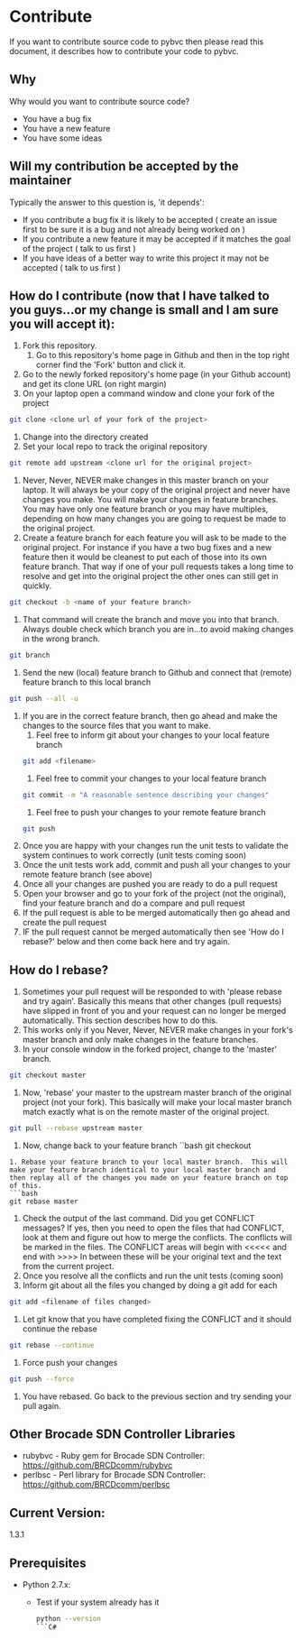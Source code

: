 # Contribute
If you want to contribute source code to pybvc then please read this document, it describes how to
contribute your code to pybvc.

## Why
Why would you want to contribute source code?
- You have a bug fix
- You have a new feature
- You have some ideas

## Will my contribution be accepted by the maintainer
Typically the answer to this question is, 'it depends':
- If you contribute a bug fix it is likely to be accepted ( create an issue first to be sure it is a bug and not already being worked on )
- If you contribute a new feature it may be accepted if it matches the goal of the project ( talk to us first )
- If you have ideas of a better way to write this project it may not be accepted ( talk to us first )

## How do I contribute (now that I have talked to you guys...or my change is small and I am sure you will accept it):

1. Fork this repository.
    1. Go to this repository's home page in Github and then in the top right corner find the 'Fork' button and click it.
1. Go to the newly forked repository's home page (in your Github account) and get its clone URL (on right margin)
1. On your laptop open a command window and clone your fork of the project
```bash
git clone <clone url of your fork of the project>
```
1. Change into the directory created
1. Set your local repo to track the original repository
```bash
git remote add upstream <clone url for the original project>
```
1. Never, Never, NEVER make changes in this master branch on your laptop.  It will always be your copy of the original project and never have changes you make.  You will make your changes in feature branches.  You may have only one feature branch or you may have multiples, depending on how many changes you are going to request be made to the original project.
1. Create a feature branch for each feature you will ask to be made to the original project.  For instance if you have a two bug fixes and a new feature then it would be cleanest to put each of those into its own feature branch.  That way if one of your pull requests takes a long time to resolve and get into the original project the other ones can still get in quickly.
```bash
git checkout -b <name of your feature branch>
```
1. That command will create the branch and move you into that branch.  Always double check which branch you are in...to avoid making changes in the wrong branch.
```bash
git branch
```
1. Send the new (local) feature branch to Github and connect that (remote) feature branch to this local branch
```bash
git push --all -u
```
1. If you are in the correct feature branch, then go ahead and make the changes to the source files that you want to make.
    1. Feel free to inform git about your changes to your local feature branch
    ```bash
    git add <filename>
    ```
    1. Feel free to commit your changes to your local feature branch
    ```bash
    git commit -m "A reasonable sentence describing your changes"
    ```
    1. Feel free to push your changes to your remote feature branch
    ```bash
    git push
    ```
1. Once you are happy with your changes run the unit tests to validate the system continues to work correctly (unit tests coming soon)
1. Once the unit tests work add, commit and push all your changes to your remote feature branch (see above)
1. Once all your changes are pushed you are ready to do a pull request 
1. Open your browser and go to your fork of the project (not the original), find your feature branch and do a compare and pull request
1. If the pull request is able to be merged automatically then go ahead and create the pull request
1. IF the pull request cannot be merged automatically then see 'How do I rebase?' below and then come back here and try again.


## How do I rebase?
1. Sometimes your pull request will be responded to with 'please rebase and try again'.  Basically this means that other changes (pull requests) have slipped in front of you and your request can no longer be merged automatically.  This section describes how to do this.
1. This works only if you Never, Never, NEVER make changes in your fork's master branch and only make changes in the feature branches.
1. In your console window in the forked project, change to the 'master' branch.
```bash
git checkout master
```
1. Now, 'rebase' your master to the upstream master branch of the original project (not your fork).  This basically will make your local master branch match exactly what is on the remote master of the original project.
```bash
git pull --rebase upstream master
```
1. Now, change back to your feature branch
``bash
git checkout <feature branch name>
```
1. Rebase your feature branch to your local master branch.  This will make your feature branch identical to your local master branch and then replay all of the changes you made on your feature branch on top of this.
```bash
git rebase master
```
1. Check the output of the last command.  Did you get CONFLICT messages?  If yes, then you need to open the files that had CONFLICT, look at them and figure out how to merge the conflicts.  The conflicts will be marked in the files.  The CONFLICT areas will begin with <<<<< and end with >>>>  In between these will be your original text and the text from the current project.   
1. Once you resolve all the conflicts and run the unit tests (coming soon)
1. Inform git about all the files you changed by doing a git add for each
```bash
git add <filename of files changed>
```
1. Let git know that you have completed fixing the CONFLICT and it should continue the rebase
```bash
git rebase --continue
```
1. Force push your changes
```bash
git push --force
```
1. You have rebased.  Go back to the previous section and try sending your pull again.

 

## Other Brocade SDN Controller Libraries
* rubybvc - Ruby gem for Brocade SDN Controller:  https://github.com/BRCDcomm/rubybvc
* perlbsc - Perl library for Brocade SDN Controller:  https://github.com/BRCDcomm/perlbsc

## Current Version:
1.3.1

## Prerequisites
   - Python 2.7.x: 
       - Test if your system already has it

         ```bash
         python --version
         ```C#
